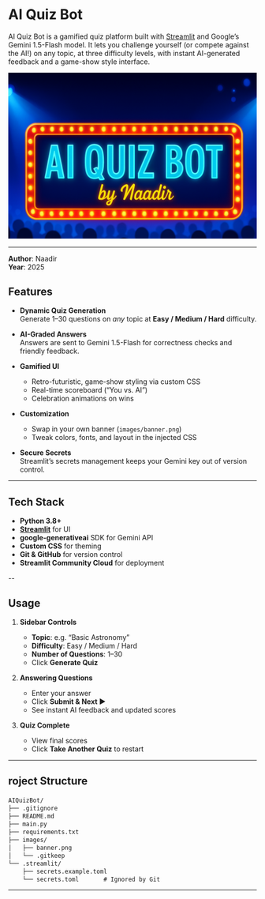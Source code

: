 # AI Quiz Bot

AI Quiz Bot is a gamified quiz platform built with [Streamlit](https://streamlit.io/) and Google’s Gemini 1.5-Flash model. It lets you challenge yourself (or compete against the AI!) on any topic, at three difficulty levels, with instant AI-generated feedback and a game-show style interface.

![AI Quiz Bot Banner](images/banner.png)

---

**Author**: Naadir  
**Year**: 2025  


## Features

- **Dynamic Quiz Generation**  
  Generate 1–30 questions on *any* topic at **Easy / Medium / Hard** difficulty.

- **AI-Graded Answers**  
  Answers are sent to Gemini 1.5-Flash for correctness checks and friendly feedback.

- **Gamified UI**  
  - Retro-futuristic, game-show styling via custom CSS  
  - Real-time scoreboard (“You vs. AI”)  
  - Celebration animations on wins

- **Customization**  
  - Swap in your own banner (`images/banner.png`)  
  - Tweak colors, fonts, and layout in the injected CSS

- **Secure Secrets**  
  Streamlit’s secrets management keeps your Gemini key out of version control.

---

## Tech Stack

- **Python 3.8+**  
- **[Streamlit](https://streamlit.io/)** for UI  
- **google-generativeai** SDK for Gemini API  
- **Custom CSS** for theming  
- **Git & GitHub** for version control  
- **Streamlit Community Cloud** for deployment

--


## Usage

1. **Sidebar Controls**  
   - **Topic**: e.g. “Basic Astronomy”  
   - **Difficulty**: Easy / Medium / Hard  
   - **Number of Questions**: 1–30  
   - Click **Generate Quiz**

2. **Answering Questions**  
   - Enter your answer  
   - Click **Submit & Next ▶️**  
   - See instant AI feedback and updated scores

3. **Quiz Complete**  
   - View final scores  
   - Click **Take Another Quiz** to restart

---


## roject Structure

```
AIQuizBot/
├── .gitignore
├── README.md
├── main.py
├── requirements.txt
├── images/
│   ├── banner.png
│   └── .gitkeep
└── .streamlit/
    ├── secrets.example.toml
    └── secrets.toml       # Ignored by Git
```

---



